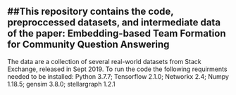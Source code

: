 
##This repository contains the code, preproccessed datasets, and intermediate data of the paper: 
Embedding-based Team Formation for Community Question Answering
------------------------------------
The data are a collection of several real-world datasets from Stack Exchange, released in Sept 2019.
To run the code the following requirments needed to be installed:
Python 3.7.7;
Tensorflow 2.1.0;
Networkx 2.4;
Numpy 1.18.5;
gensim 3.8.0;
stellargraph 1.2.1



